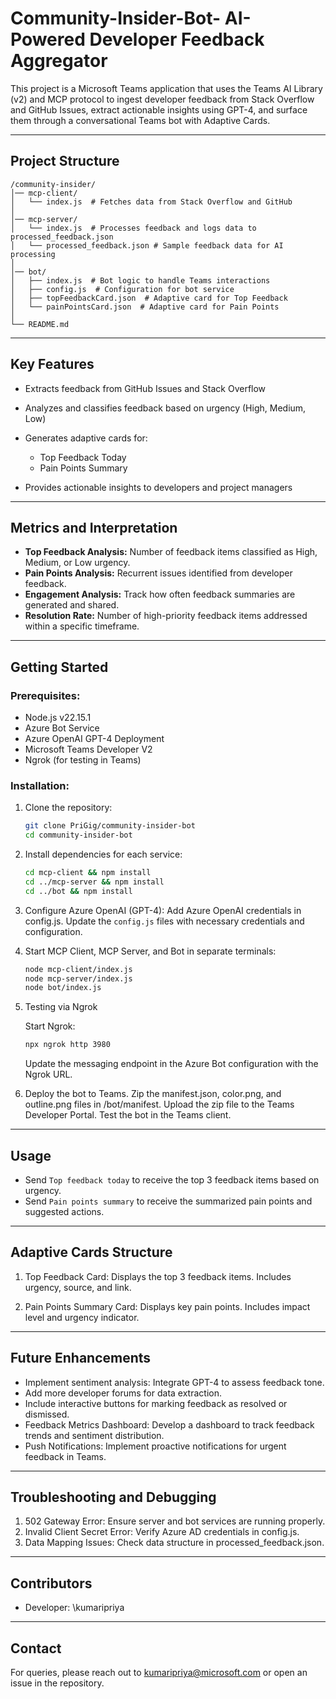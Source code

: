 # Community-Insider-Bot- AI-Powered Developer Feedback Aggregator

This project is a Microsoft Teams application that uses the Teams AI Library (v2) and MCP protocol to ingest developer feedback from Stack Overflow and GitHub Issues, extract actionable insights using GPT-4, and surface them through a conversational Teams bot with Adaptive Cards.

---
## Project Structure

```
/community-insider/
│── mcp-client/
│   └── index.js  # Fetches data from Stack Overflow and GitHub
│
│── mcp-server/
│   └── index.js  # Processes feedback and logs data to processed_feedback.json
│   └── processed_feedback.json # Sample feedback data for AI processing
│
│── bot/
│   ├── index.js  # Bot logic to handle Teams interactions
│   ├── config.js  # Configuration for bot service
│   ├── topFeedbackCard.json  # Adaptive card for Top Feedback
│   └── painPointsCard.json  # Adaptive card for Pain Points
│
└── README.md
```

---
## Key Features

* Extracts feedback from GitHub Issues and Stack Overflow
* Analyzes and classifies feedback based on urgency (High, Medium, Low)
* Generates adaptive cards for:

  * Top Feedback Today
  * Pain Points Summary
* Provides actionable insights to developers and project managers

---

## Metrics and Interpretation

* **Top Feedback Analysis:** Number of feedback items classified as High, Medium, or Low urgency.
* **Pain Points Analysis:** Recurrent issues identified from developer feedback.
* **Engagement Analysis:** Track how often feedback summaries are generated and shared.
* **Resolution Rate:** Number of high-priority feedback items addressed within a specific timeframe.

---

## Getting Started

### Prerequisites:

* Node.js v22.15.1
* Azure Bot Service
* Azure OpenAI GPT-4 Deployment
* Microsoft Teams Developer V2 
* Ngrok (for testing in Teams)

### Installation:

1. Clone the repository:

   ```bash
   git clone PriGig/community-insider-bot
   cd community-insider-bot
   ```

2. Install dependencies for each service:

   ```bash
   cd mcp-client && npm install
   cd ../mcp-server && npm install
   cd ../bot && npm install
   ```

3. Configure Azure OpenAI (GPT-4): Add Azure OpenAI credentials in config.js. Update the `config.js` files with necessary credentials and configuration.

4. Start MCP Client, MCP Server, and Bot in separate terminals:

   ```bash
   node mcp-client/index.js
   node mcp-server/index.js
   node bot/index.js
   ```
5. Testing via Ngrok
   
   Start Ngrok:
   ```bash
   npx ngrok http 3980
   ```
   Update the messaging endpoint in the Azure Bot configuration with the Ngrok URL.
   
5. Deploy the bot to Teams.
   Zip the manifest.json, color.png, and outline.png files in /bot/manifest.
   Upload the zip file to the Teams Developer Portal.
   Test the bot in the Teams client.

---

## Usage

* Send `Top feedback today` to receive the top 3 feedback items based on urgency.
* Send `Pain points summary` to receive the summarized pain points and suggested actions.

---

## Adaptive Cards Structure

1. Top Feedback Card:
   Displays the top 3 feedback items.
   Includes urgency, source, and link.

2. Pain Points Summary Card:
   Displays key pain points.
   Includes impact level and urgency indicator.

---

## Future Enhancements

* Implement sentiment analysis: Integrate GPT-4 to assess feedback tone.
* Add more developer forums for data extraction.
* Include interactive buttons for marking feedback as resolved or dismissed.
* Feedback Metrics Dashboard: Develop a dashboard to track feedback trends and sentiment distribution.
* Push Notifications: Implement proactive notifications for urgent feedback in Teams.

---

## Troubleshooting and Debugging
1. 502 Gateway Error: Ensure server and bot services are running properly.
2. Invalid Client Secret Error: Verify Azure AD credentials in config.js.
3. Data Mapping Issues: Check data structure in processed_feedback.json.

---

## Contributors

* Developer: \kumaripriya

---
## Contact
For queries, please reach out to kumaripriya@microsoft.com or open an issue in the repository.

